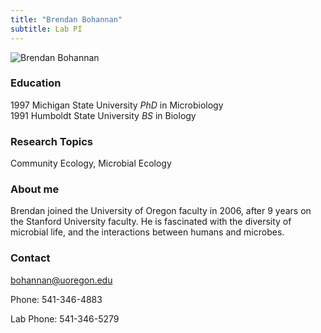 ```yaml
---
title: "Brendan Bohannan"
subtitle: Lab PI 
---
```



<img src="/img/bohannan.jpg" alt="Brendan Bohannan" align="left">
<br clear="all" />

<!--more-->
### Education
1997 Michigan State University _PhD_ in Microbiology  
1991 Humboldt State University _BS_ in Biology

### Research Topics
Community Ecology, Microbial Ecology

### About me
Brendan joined the University of Oregon faculty in 2006, after 9 years on the Stanford University faculty. He is fascinated with the diversity of microbial life, and the interactions between humans and microbes.

### Contact
bohannan@uoregon.edu

Phone: 541-346-4883

Lab Phone: 541-346-5279
